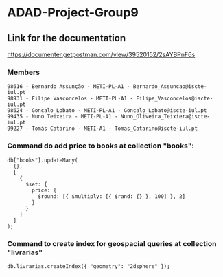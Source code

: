 # ADAD-Project-Group9

## Link for the documentation
https://documenter.getpostman.com/view/39520152/2sAYBPnF6s

### Members
```
98616 - Bernardo Assunção - METI-PL-A1 - Bernardo_Assuncao@iscte-iul.pt
98931 - Filipe Vasconcelos - METI-PL-A1 - Filipe_Vasconcelos@iscte-iul.pt
98624 - Gonçalo Lobato - METI-PL-A1 - Goncalo_Lobato@iscte-iul.pt
99435 - Nuno Teixeira - METI-PL-A1 - Nuno_Oliveira_Teixiera@iscte-iul.pt
99227 - Tomás Catarino - METI-A1 - Tomas_Catarino@iscte-iul.pt
```

### Command do add price to books at collection "books":
```mongodb
db["books"].updateMany(
  {},
  [
    {
      $set: {
        price: {
          $round: [{ $multiply: [{ $rand: {} }, 100] }, 2]
        }
      }
    }
  ]
);
```
### Command to create index for geospacial queries at collection "livrarias"
```mongodb
db.livrarias.createIndex({ "geometry": "2dsphere" });
```
